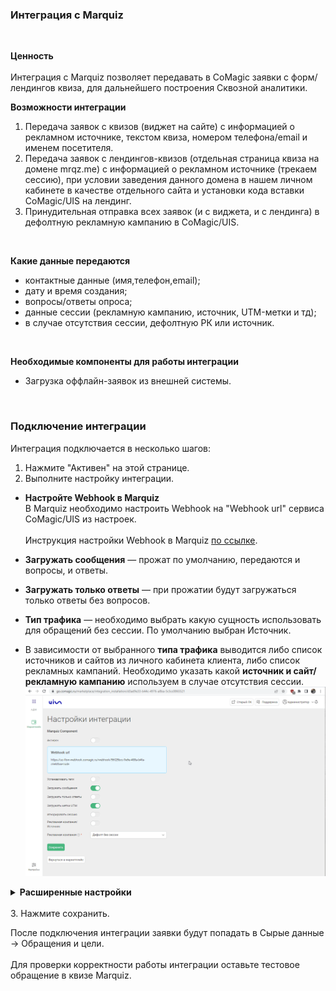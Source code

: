 ### Интеграция с Marquiz 
<br />

**Ценность**  
<br />
Интеграция с Marquiz позволяет передавать в CoMagic заявки с форм/лендингов квиза, для дальнейшего построения Сквозной аналитики. <br />

**Возможности интеграции**
1. Передача заявок с квизов (виджет на сайте) с информацией о рекламном источнике, текстом квиза, номером телефона/email и именем посетителя.
2. Передача заявок с лендингов-квизов (отдельная страница квиза на домене mrqz.me) с информацией о рекламном источнике (трекаем сессию), при условии заведения данного домена в нашем личном кабинете в качестве отдельного сайта и установки кода вставки CoMagic/UIS на лендинг.
3. Принудительная отправка всех заявок (и с виджета, и с лендинга) в дефолтную рекламную кампанию в CoMagic/UIS.  
<br />

 **Какие данные передаются**
  
- контактные данные (имя,телефон,email);  
- дату и время создания;  
- вопросы/ответы опроса;
- данные сессии (рекламную кампанию, источник, UTM-метки и тд);  
- в случае отсутствия сессии, дефолтную РК или источник.
<br />  

**Необходимые компоненты для работы интеграции**  
- Загрузка оффлайн-заявок из внешней системы.
<br />

### Подключение интеграции <br />

Интеграция подключается в несколько шагов:

1. Нажмите "Активен" на этой странице.
2. Выполните настройку интеграции. <br />
- **Настройте Webhook в Marquiz** <br />
В Marquiz необходимо настроить Webhook на "Webhook url" сервиса CoMagic/UIS из настроек.<br />  
Инструкция настройки Webhook в Marquiz [по ссылке](https://help.marquiz.ru/article/518).

- **Загружать сообщения** — прожат по умолчанию, передаются и вопросы, и ответы.<br />  
- **Загружать только ответы** — при прожатии будут загружаться только ответы без вопросов. <br />  
- **Тип трафика** — необходимо выбрать какую сущность использовать для обращений без сессии. По умолчанию выбран Источник. <br />  
- В зависимости от выбранного **типа трафика** выводится либо список источников и сайтов  из личного кабинета клиента, либо список рекламных кампаний. Необходимо указать какой **источник и сайт/рекламную кампанию** используем в случае отсутствия сессии.
![image](marquiz.gif)

<details>
  <summary style="font-weight:bold;"> Расширенные настройки </summary> <br />

  **Выберете необходимые опции:** <br />  
- **Устанавливать теги** — при прожатии появится список тегов из ЛК. Необходимо выбрать из данного списка какой тег будет проставляться на обращения с настроенного квиза.
- **Загружать UTM метки** — при прожатии будут передаваться UTM метки трекнутые самим Марквизом в текст заявки.
- **Игнорировать сессию** — при прожатии все обращения будут загружаться принудительно в выбранную клиентом дефолтную РК или источник (в зависимости от выбранных ниже значений)

</details> 

<br />
3. Нажмите сохранить.
<br />


После подключения интеграции заявки будут попадать в  Сырые данные -> Обращения и цели. <br />  
Для проверки корректности работы интеграции оставьте тестовое обращение в квизе Marquiz.


